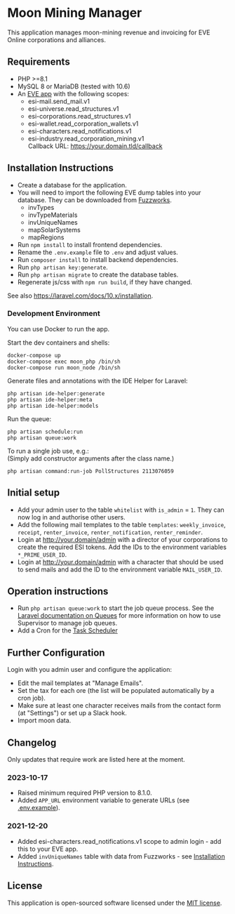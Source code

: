 # Moon Mining Manager

This application manages moon-mining revenue and invoicing for EVE Online corporations and alliances.

## Requirements

* PHP >=8.1
* MySQL 8 or MariaDB (tested with 10.6)
* An [EVE app](https://developers.eveonline.com) with the following scopes:
  - esi-mail.send_mail.v1
  - esi-universe.read_structures.v1
  - esi-corporations.read_structures.v1
  - esi-wallet.read_corporation_wallets.v1
  - esi-characters.read_notifications.v1
  - esi-industry.read_corporation_mining.v1  
    Callback URL: https://your.domain.tld/callback

## Installation Instructions

* Create a database for the application.
* You will need to import the following EVE dump tables into your database. They can be downloaded from
  [Fuzzworks](https://www.fuzzwork.co.uk/dump/latest/).
  * invTypes
  * invTypeMaterials
  * invUniqueNames
  * mapSolarSystems
  * mapRegions
* Run `npm install` to install frontend dependencies.
* Rename the `.env.example` file to `.env` and adjust values.
* Run `composer install` to install backend dependencies.
* Run `php artisan key:generate`.
* Run `php artisan migrate` to create the database tables.
* Regenerate js/css with `npm run build`, if they have changed.

See also https://laravel.com/docs/10.x/installation.

### Development Environment

You can use Docker to run the app.

Start the dev containers and shells:
```
docker-compose up
docker-compose exec moon_php /bin/sh
docker-compose run moon_node /bin/sh
```

Generate files and annotations with the IDE Helper for Laravel:
```
php artisan ide-helper:generate
php artisan ide-helper:meta
php artisan ide-helper:models
```

Run the queue:
```
php artisan schedule:run
php artisan queue:work
```

To run a single job use, e.g.:  
(Simply add constructor arguments after the class name.)
```
php artisan command:run-job PollStructures 2113076059
```

## Initial setup

- Add your admin user to the table `whitelist` with `is_admin` = `1`. They can now log in and authorise other users.
- Add the following mail templates to the table `templates`: `weekly_invoice`, `receipt`, `renter_invoice`,
  `renter_notification`, `renter_reminder`.
- Login at http://your.domain/admin with a director of your corporations to create the required ESI tokens. Add the
  IDs to the environment variables `*_PRIME_USER_ID`.
- Login at http://your.domain/admin with a character that should be used to send mails and add the ID to the
  environment variable `MAIL_USER_ID`.

## Operation instructions

* Run `php artisan queue:work` to start the job queue process. See the
  [Laravel documentation on Queues](https://laravel.com/docs/10.x/queues) for more information on how to use
  Supervisor to manage job queues.
* Add a Cron for the [Task Scheduler](https://laravel.com/docs/10.x/scheduling)

## Further Configuration

Login with you admin user and configure the application:

- Edit the mail templates at "Manage Emails".
- Set the tax for each ore (the list will be populated automatically by a cron job).
- Make sure at least one character receives mails from the contact form (at "Settings") or set up a Slack hook.
- Import moon data.

## Changelog

Only updates that require work are listed here at the moment.

### 2023-10-17

- Raised minimum required PHP version to 8.1.0.
- Added `APP_URL` environment variable to generate URLs (see [.env.example](.env.example)).

### 2021-12-20

- Added esi-characters.read_notifications.v1 scope to admin login - add this to your EVE app.
- Added `invUniqueNames` table with data from Fuzzworks - see [Installation Instructions](#installation-instructions).

## License

This application is open-sourced software licensed under the [MIT license](http://opensource.org/licenses/MIT).
